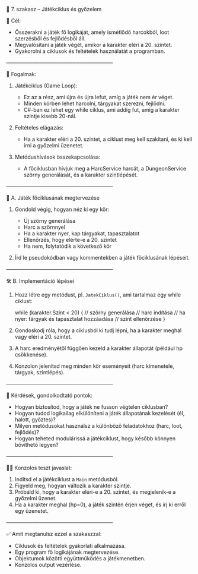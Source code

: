 📌 7. szakasz – Játékciklus és győzelem

🎯 Cél:
- Összerakni a játék fő logikáját, amely ismétlődő harcokból, loot szerzésből és fejlődésből áll.
- Megvalósítani a játék végét, amikor a karakter eléri a 20. szintet.
- Gyakorolni a ciklusok és feltételek használatát a programban.

─────────────────────────────

🧠 Fogalmak:

1. Játékciklus (Game Loop):
   - Ez az a rész, ami újra és újra lefut, amíg a játék nem ér véget.
   - Minden körben lehet harcolni, tárgyakat szerezni, fejlődni.
   - C#-ban ez lehet egy while ciklus, ami addig fut, amíg a karakter szintje kisebb 20-nál.

2. Feltételes elágazás:
   - Ha a karakter eléri a 20. szintet, a ciklust meg kell szakítani, és ki kell írni a győzelmi üzenetet.

3. Metódushívások összekapcsolása:
   - A főciklusban hívjuk meg a HarcService harcát, a DungeonService szörny generálását, és a karakter szintlépését.

─────────────────────────────

📁 A. Játék főciklusának megtervezése

1. Gondold végig, hogyan néz ki egy kör:
   - Új szörny generálása
   - Harc a szörnnyel
   - Ha a karakter nyer, kap tárgyakat, tapasztalatot
   - Ellenőrzés, hogy elérte-e a 20. szintet
   - Ha nem, folytatódik a következő kör

2. Írd le pseudokódban vagy kommentekben a játék főciklusának lépéseit.

─────────────────────────────

🛠 B. Implementáció lépései

1. Hozz létre egy metódust, pl. `JatekCiklus()`, ami tartalmaz egy while ciklust:

    while (karakter.Szint < 20)
    {
        // szörny generálása
        // harc indítása
        // ha nyer: tárgyak és tapasztalat hozzáadása
        // szint ellenőrzése
    }

2. Gondoskodj róla, hogy a ciklusból ki tudj lépni, ha a karakter meghal vagy eléri a 20. szintet.

3. A harc eredményétől függően kezeld a karakter állapotát (például hp csökkenése).

4. Konzolon jelenítsd meg minden kör eseményeit (harc kimenetele, tárgyak, szintlépés).

─────────────────────────────

🧠 Kérdések, gondolkodtató pontok:

- Hogyan biztosítod, hogy a játék ne fusson végtelen ciklusban?
- Hogyan tudod logikailag elkülöníteni a játék állapotának kezelését (él, halott, győztes)?
- Milyen metódusokat használsz a különböző feladatokhoz (harc, loot, fejlődés)?
- Hogyan teheted modulárissá a játékciklust, hogy később könnyen bővíthető legyen?

─────────────────────────────

🧑‍💻 Konzolos teszt javaslat:

1. Indítsd el a játékciklust a `Main` metódusból.
2. Figyeld meg, hogyan változik a karakter szintje.
3. Próbáld ki, hogy a karakter eléri-e a 20. szintet, és megjelenik-e a győzelmi üzenet.
4. Ha a karakter meghal (hp=0), a játék szintén érjen véget, és írj ki erről egy üzenetet.

─────────────────────────────

✅ Amit megtanulsz ezzel a szakaszzal:

- Ciklusok és feltételek gyakorlati alkalmazása.
- Egy program fő logikájának megtervezése.
- Objektumok közötti együttműködés a játékmenetben.
- Konzolos output vezérlése.